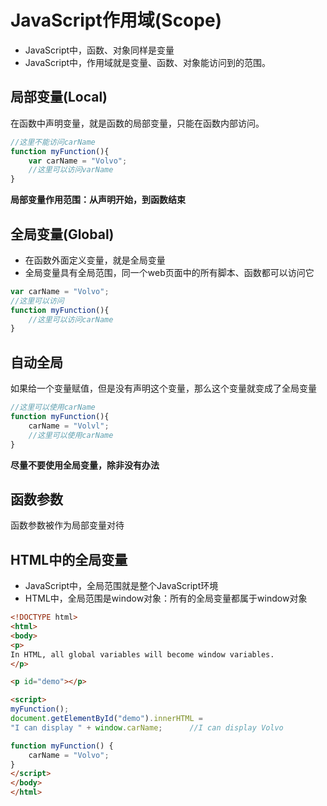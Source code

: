 # JavaScript作用域(Scope)
- JavaScript中，函数、对象同样是变量
- JavaScript中，作用域就是变量、函数、对象能访问到的范围。
## 局部变量(Local)
在函数中声明变量，就是函数的局部变量，只能在函数内部访问。
```javascript
//这里不能访问carName
function myFunction(){
    var carName = "Volvo";
    //这里可以访问varName
}
```
**局部变量作用范围：从声明开始，到函数结束**

## 全局变量(Global)
- 在函数外面定义变量，就是全局变量
- 全局变量具有全局范围，同一个web页面中的所有脚本、函数都可以访问它
```js
var carName = "Volvo";
//这里可以访问
function myFunction(){
    //这里可以访问carName
}
```

## 自动全局
如果给一个变量赋值，但是没有声明这个变量，那么这个变量就变成了全局变量
```js
//这里可以使用carName
function myFunction(){
    carName = "Volvl";
    //这里可以使用carName
}
```
**尽量不要使用全局变量，除非没有办法**

## 函数参数
函数参数被作为局部变量对待

## HTML中的全局变量
- JavaScript中，全局范围就是整个JavaScript环境
- HTML中，全局范围是window对象：所有的全局变量都属于window对象
```html
<!DOCTYPE html>
<html>
<body>
<p>
In HTML, all global variables will become window variables.
</p>

<p id="demo"></p>

<script>
myFunction();
document.getElementById("demo").innerHTML =
"I can display " + window.carName;      //I can display Volvo

function myFunction() {
    carName = "Volvo";
}
</script>
</body>
</html>
```
